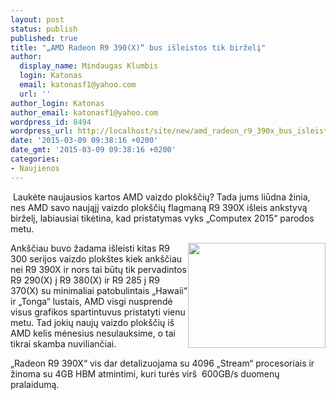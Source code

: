 ```yaml
---
layout: post
status: publish
published: true
title: "„AMD Radeon R9 390(X)“ bus išleistos tik birželį"
author:
  display_name: Mindaugas Klumbis
  login: Katonas
  email: katonasf1@yahoo.com
  url: ''
author_login: Katonas
author_email: katonasf1@yahoo.com
wordpress_id: 8494
wordpress_url: http://localhost/site/new/amd_radeon_r9_390x_bus_isleistos_tik_birzeli/
date: '2015-03-09 09:38:16 +0200'
date_gmt: '2015-03-09 09:38:16 +0200'
categories:
- Naujienos
---
```

<p>
	&nbsp;Laukėte naujausios kartos AMD vaizdo plok&scaron;čių? Tada jums liūdna žinia, nes AMD savo naująjį vaizdo plok&scaron;čių flagmaną R9 390X i&scaron;leis ankstyvą birželį, labiausiai tikėtina, kad pristatymas vyks &bdquo;Computex 2015&ldquo; parodos metu.</p>
<p>
	<img alt="" src="http://technews.lt/userfiles/radeonchiplogo.jpg" style="width: 220px; height: 168px; float: right;" />Ank&scaron;čiau buvo žadama i&scaron;leisti kitas R9 300 serijos vaizdo plok&scaron;tes kiek ank&scaron;čiau nei R9 390X ir nors tai būtų tik pervadintos R9 290(X) į R9 380(X) ir R9 285 į R9 370(X) su minimaliai patobulintais &bdquo;Hawaii&ldquo; ir &bdquo;Tonga&ldquo; lustais, AMD visgi nusprendė visus grafikos spartintuvus pristatyti vienu metu. Tad jokių naujų vaizdo plok&scaron;čių i&scaron; AMD kelis mėnesius nesulauksime, o tai tikrai skamba nuviliančiai.</p>
<p>
	&bdquo;Radeon R9 390X&ldquo; vis dar detalizuojama su 4096 &bdquo;Stream&ldquo; procesoriais ir žinoma su 4GB HBM atmintimi, kuri turės vir&scaron;&nbsp; 600GB/s duomenų pralaidumą.</p>
